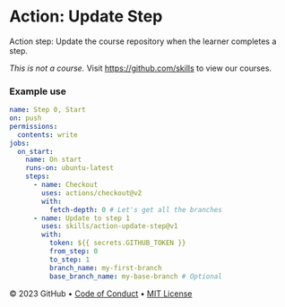 # Action: Update Step

Action step: Update the course repository when the learner completes a step.

_This is not a course._ Visit https://github.com/skills to view our courses.

### Example use

```yml
name: Step 0, Start
on: push
permissions:
  contents: write
jobs:
  on_start:
    name: On start
    runs-on: ubuntu-latest
    steps:
      - name: Checkout
        uses: actions/checkout@v2
        with:
          fetch-depth: 0 # Let's get all the branches
      - name: Update to step 1
        uses: skills/action-update-step@v1
        with:
          token: ${{ secrets.GITHUB_TOKEN }}
          from_step: 0
          to_step: 1
          branch_name: my-first-branch
          base_branch_name: my-base-branch # Optional
```

&copy; 2023 GitHub &bull; [Code of Conduct](https://www.contributor-covenant.org/version/2/1/code_of_conduct/code_of_conduct.md) &bull; [MIT License](LICENSE)
